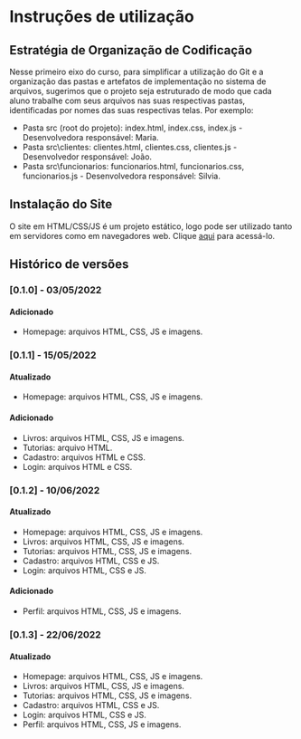 # Instruções de utilização

## Estratégia de Organização de Codificação 

Nesse primeiro eixo do curso, para simplificar a utilização do Git e a organização das pastas e artefatos de implementação no sistema de arquivos, sugerimos que o projeto seja estruturado de modo que cada aluno trabalhe com seus arquivos nas suas respectivas pastas, identificadas por nomes das suas respectivas telas. Por exemplo:
- Pasta src (root do projeto): index.html, index.css, index.js - Desenvolvedora responsável: Maria.
- Pasta src\clientes: clientes.html, clientes.css, clientes.js - Desenvolvedor responsável: João.
- Pasta src\funcionarios: funcionarios.html, funcionarios.css, funcionarios.js  - Desenvolvedora responsável: Silvia.

## Instalação do Site

O site em HTML/CSS/JS é um projeto estático, logo pode ser utilizado tanto em servidores como em navegadores web. Clique <a href="https://icei-puc-minas-pmv-ads.github.io/pmv-ads-2022-1-e1-proj-web-t3-vida-de-estudante/src/paginaHome/index.html">aqui</a> para acessá-lo.

## Histórico de versões
### [0.1.0] - 03/05/2022
#### Adicionado
- Homepage: arquivos HTML, CSS, JS e imagens.

### [0.1.1] - 15/05/2022
#### Atualizado
- Homepage: arquivos HTML, CSS, JS e imagens.

#### Adicionado
- Livros: arquivos HTML, CSS, JS e imagens.
- Tutorias: arquivo HTML.
- Cadastro: arquivos HTML e CSS.
- Login: arquivos HTML e CSS.

### [0.1.2] - 10/06/2022
#### Atualizado
- Homepage: arquivos HTML, CSS, JS e imagens.
- Livros: arquivos HTML, CSS, JS e imagens.
- Tutorias: arquivos HTML, CSS, JS e imagens.
- Cadastro: arquivos HTML, CSS e JS.
- Login: arquivos HTML, CSS e JS.

#### Adicionado
- Perfil: arquivos HTML, CSS, JS e imagens.

### [0.1.3] - 22/06/2022
#### Atualizado
- Homepage: arquivos HTML, CSS, JS e imagens.
- Livros: arquivos HTML, CSS, JS e imagens.
- Tutorias: arquivos HTML, CSS, JS e imagens.
- Cadastro: arquivos HTML, CSS e JS.
- Login: arquivos HTML, CSS e JS.
- Perfil: arquivos HTML, CSS, JS e imagens.

